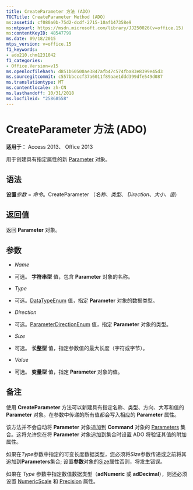 ```yaml
---
title: CreateParameter 方法 (ADO)
TOCTitle: CreateParameter Method (ADO)
ms:assetid: cf080a0b-75d2-dcdf-2715-10af147358e9
ms:mtpsurl: https://msdn.microsoft.com/library/JJ250026(v=office.15)
ms:contentKeyID: 48547799
ms.date: 09/18/2015
mtps_version: v=office.15
f1_keywords:
- ado210.chm1231042
f1_categories:
- Office.Version=v15
ms.openlocfilehash: d851b60500ae3847afb47c574fba83e8399e45d3
ms.sourcegitcommit: c557bbcccf37a6011f89aae1ddd399dfe549d087
ms.translationtype: MT
ms.contentlocale: zh-CN
ms.lasthandoff: 10/31/2018
ms.locfileid: "25868558"
---
```

# <a name="createparameter-method-ado"></a>CreateParameter 方法 (ADO)


**适用于**： Access 2013、 Office 2013


用于创建具有指定属性的新 [Parameter](parameter-object-ado.md) 对象。

## <a name="syntax"></a>语法

**设置***参数* = *命令*。CreateParameter （*名称*、*类型*、 *Direction*、*大小*、*值*）

## <a name="return-value"></a>返回值

返回 **Parameter** 对象。

## <a name="parameters"></a>参数

  - *Name*

  - 可选。 **字符串型** 值，包含 **Parameter** 对象的名称。

  - *Type*

  - 可选。[DataTypeEnum](datatypeenum.md) 值，指定 **Parameter** 对象的数据类型。

  - *Direction*

  - 可选。[ParameterDirectionEnum](parameterdirectionenum.md) 值，指定 **Parameter** 对象的类型。

  - *Size*

  - 可选。 **长整型** 值，指定参数值的最大长度（字符或字节）。

  - *Value*

  - 可选。 **变量型** 值，指定 **Parameter** 对象的值。

## <a name="remarks"></a>备注

使用 **CreateParameter** 方法可以新建具有指定名称、类型、方向、大写和值的 **Parameter** 对象。在参数中传递的所有值都会写入相应的 **Parameter** 属性。

该方法并不会自动将 **Parameter** 对象追加到 **Command** 对象的 [Parameters](command-object-ado.md) 集合。这将允许您在将 **Parameter** 对象追加到集合时设置 ADO 将验证其值的附加属性。

如果在*Type*参数中指定的可变长度数据类型，您必须将*Size*参数传递或之前将其追加到**Parameters**集合; 设置**参数**对象的[Size](size-property-ado.md)属性否则，将发生错误。

如果在 *Type* 参数中指定数值数据类型（**adNumeric** 或 **adDecimal**），则还必须设置 [NumericScale](numericscale-property-ado.md) 和 [Precision](precision-property-ado.md) 属性。


